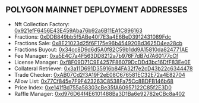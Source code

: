 ## POLYGON MAINNET DEPLOYMENT ADDRESSES

- Nft Collection Factory: [0x921efF6456E43E459Aba76b92a6B11EA1C896163](https://polygonscan.com/address/0x921efF6456E43E459Aba76b92a6B11EA1C896163)
- Fractions: [0xDDB849bb5f5ABe40f7E3a4E6BeD3912431089Fdc](https://polygonscan.com/address/0xDDB849bb5f5ABe40f7E3a4E6BeD3912431089Fdc)
- Fractions Sale: [0x8E21023d25f6F175e96b454920Bd3625D4ea28cb](https://polygonscan.com/address/0x8E21023d25f6F175e96b454920Bd3625D4ea28cb)
- Fractions Buyout: [0x34cc8D9d6d5A0f82C59b1dd9A15810da824771AE](https://polygonscan.com/address/0x34cc8D9d6d5A0f82C59b1dd9A15810da824771AE)
- Fee Manager: [0xa5E4C7a4F563DD8212a7b976F7dB7d7A60177cCf](https://polygonscan.com/address/0xa5E4C7a4F563DD8212a7b976F7dB7d7A60177cCf)
- License Manager: [0xf8F09D71C9E4257F86079DcDDd3bc16DfF83Ee0E](https://polygonscan.com/address/0xf8F09D71C9E4257F86079DcDDd3bc16DfF83Ee0E)
- Collateral Retriever: [0x3a11D691D35916b84FA32f7e2cD43b22c6344478](https://polygonscan.com/address/0x3a11D691D35916b84FA32f7e2cD43b22c6344478)
- Trade Checker: [0xAB07Cd2f3A19F2eE08C676581EC32E72a4E82704](https://polygonscan.com/address/0xAB07Cd2f3A19F2eE08C676581EC32E72a4E82704)
- Allow List: [0x77Cf845e7F9F423263C8538Fa75Cc8BDFB146b68](https://polygonscan.com/address/0x77Cf845e7F9F423263C8538Fa75Cc8BDFB146b68)
- Price Index: [0xe141fBd755a58303cBe35fA60957122C85f2E3D0](https://polygonscan.com/address/0xe141fBd755a58303cBe35fA60957122C85f2E3D0)
- Raffle Manager: [0xd976D64f4E6101488Ba3D1Ba6e92782eCBc8a402](https://polygonscan.com/0xd976D64f4E6101488Ba3D1Ba6e92782eCBc8a402)
